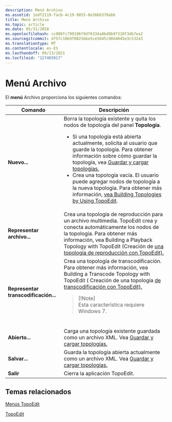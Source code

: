 ```yaml
---
description: Menú Archivo
ms.assetid: 1edf2119-facb-4c19-9855-0e3666378abb
title: Menú Archivo
ms.topic: article
ms.date: 05/31/2018
ms.openlocfilehash: cc008fc799196f9df6334a8bd9b9f310f3db7ea2
ms.sourcegitcommit: d75fc10b9f0825bbe5ce5045c90d4045e3c53243
ms.translationtype: MT
ms.contentlocale: es-ES
ms.lasthandoff: 09/13/2021
ms.locfileid: "127465917"
---
```

# <a name="file-menu"></a>Menú Archivo

El **menú** Archivo proporciona los siguientes comandos:




| Comando | Descripción | 
|---------|-------------|
| <strong>Nuevo...</strong> | Borra la topología existente y quita los nodos de topología del panel <strong>Topología</strong>.<br /><ul><li>Si una topología está abierta actualmente, solicita al usuario que guarde la topología. Para obtener información sobre cómo guardar la topología, vea <a href="saving-and-loading-topologies.md">Guardar y cargar topologías.</a><br /></li><li>Crea una topología vacía. El usuario puede agregar nodos de topología a la nueva topología. Para obtener más información, <a href="building-topologies-by-using-topoedit.md">vea Building Topologies by Using TopoEdit</a>.<br /></li></ul> | 
| <strong>Representar archivo...</strong> | Crea una topología de reproducción para un archivo multimedia. TopoEdit crea y conecta automáticamente los nodos de la topología. Para obtener más información, vea Building a Playback Topology with TopoEdit (Creación de <a href="building-a-playback-topology-with-topoedit.md">una topología de reproducción con TopoEdit).</a> | 
| <strong>Representar transcodificación...</strong> | Crea una topología de transcodificación. Para obtener más información, vea Building a Transcode Topology with TopoEdit ( Creación de una topología <a href="building-a-transcode-topology-with-topoedit.md">de transcodificación con TopoEdit).</a><br /><blockquote>[!Note]<br />Esta característica requiere Windows 7.</blockquote><br /> | 
| <strong>Abierto...</strong> | Carga una topología existente guardada como un archivo XML. Vea <a href="saving-and-loading-topologies.md">Guardar y cargar topologías.</a> | 
| <strong>Salvar...</strong> | Guarda la topología abierta actualmente como un archivo XML. Vea <a href="saving-and-loading-topologies.md">Guardar y cargar topologías.</a> | 
| <strong>Salir</strong> | Cierra la aplicación TopoEdit. | 




 

## <a name="related-topics"></a>Temas relacionados

<dl> <dt>

[Menús TopoEdit](topoedit-menus.md)
</dt> <dt>

[TopoEdit](topoedit.md)
</dt> </dl>

 

 




